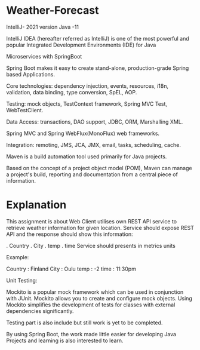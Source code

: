 # Weather-Forecast

IntelliJ- 2021 version
Java -11

IntelliJ IDEA (hereafter referred as IntelliJ) is one of the most powerful and popular Integrated Development Environments (IDE) for Java

Microservices with SpringBoot

Spring Boot makes it easy to create stand-alone, production-grade Spring based Applications.

Core technologies: dependency injection, events, resources, i18n, validation, data binding, type conversion, SpEL, AOP.

Testing: mock objects, TestContext framework, Spring MVC Test, WebTestClient.

Data Access: transactions, DAO support, JDBC, ORM, Marshalling XML.

Spring MVC and Spring WebFlux(MonoFlux) web frameworks.

Integration: remoting, JMS, JCA, JMX, email, tasks, scheduling, cache.

Maven is a build automation tool used primarily for Java projects.

Based on the concept of a project object model (POM), Maven can manage a project's build, reporting and documentation from a central piece of information.

# Explanation

This assignment is about Web Client utilises own REST API service to retrieve weather information for given location.
Service should expose REST API and the response should show this information:

. Country
. City
. temp
. time 
Service should presents in metrics units

Example:

Country : Finland
City : Oulu
temp : -2
time : 11:30pm


Unit Testing:

Mockito is a popular mock framework which can be used in conjunction with JUnit. Mockito allows you to create and configure mock objects. Using Mockito simplifies the development of tests for classes with external dependencies significantly.

Testing part is also include but still work is yet to be completed.

By using Spring Boot, the work made little easier for developing Java Projects and learning is also interested to learn.
